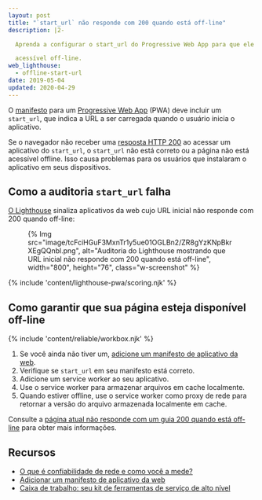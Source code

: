 ```yaml
---
layout: post
title: "`start_url` não responde com 200 quando está off-line"
description: |2-

  Aprenda a configurar o start_url do Progressive Web App para que ele seja

  acessível off-line.
web_lighthouse:
  - offline-start-url
date: 2019-05-04
updated: 2020-04-29
---
```


O [manifesto](/add-manifest) para um [Progressive Web App](/what-are-pwas/) (PWA) deve incluir um `start_url`, que indica a URL a ser carregada quando o usuário inicia o aplicativo.

Se o navegador não receber uma [resposta HTTP 200](https://developer.mozilla.org/docs/Web/HTTP/Status#Successful_responses) ao acessar um aplicativo do `start_url`, o `start_url` não está correto ou a página não está acessível offline. Isso causa problemas para os usuários que instalaram o aplicativo em seus dispositivos.

## Como a auditoria `start_url` falha

[O Lighthouse](https://developers.google.com/web/tools/lighthouse/) sinaliza aplicativos da web cujo URL inicial não responde com 200 quando off-line:

<figure class="w-figure">{% Img src="image/tcFciHGuF3MxnTr1y5ue01OGLBn2/ZR8gYzKNpBkrXEgQQnbl.png", alt="Auditoria do Lighthouse mostrando que URL inicial não responde com 200 quando está off-line", width="800", height="76", class="w-screenshot" %}</figure>

{% include 'content/lighthouse-pwa/scoring.njk' %}

## Como garantir que sua página esteja disponível off-line

{% include 'content/reliable/workbox.njk' %}

1. Se você ainda não tiver um, [adicione um manifesto de aplicativo da web](/add-manifest/).
2. Verifique se `start_url` em seu manifesto está correto.
3. Adicione um service worker ao seu aplicativo.
4. Use o service worker para armazenar arquivos em cache localmente.
5. Quando estiver offline, use o service worker como proxy de rede para retornar a versão do arquivo armazenada localmente em cache.

Consulte a [página atual não responde com um guia 200 quando está off-line](/works-offline) para obter mais informações.

## Recursos

- [O que é confiabilidade de rede e como você a mede?](/network-connections-unreliable/)
- [Adicionar um manifesto de aplicativo da web](/add-manifest/)
- [Caixa de trabalho: seu kit de ferramentas de serviço de alto nível](/workbox/)
